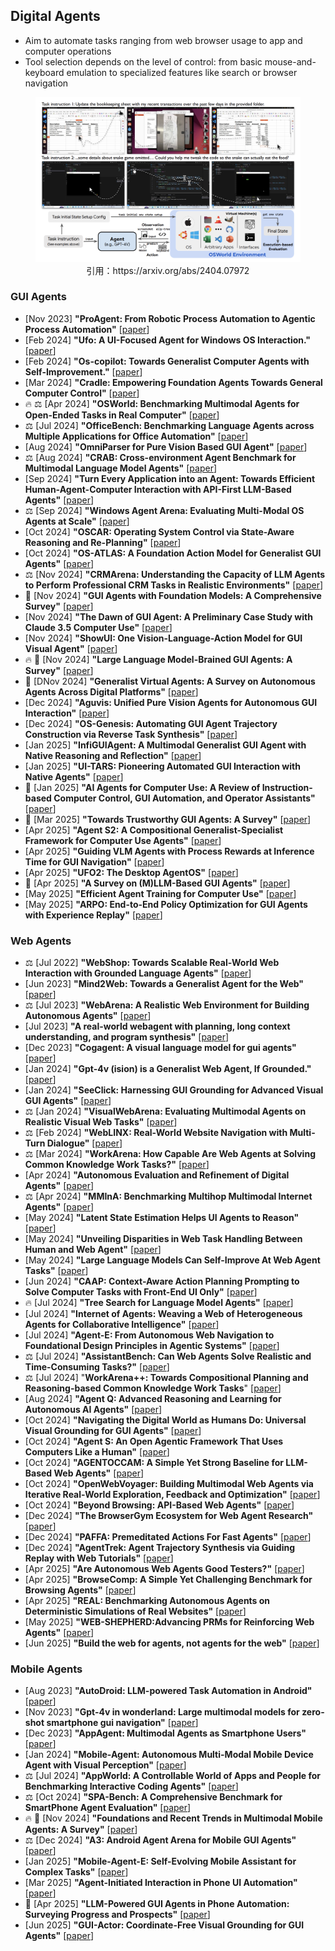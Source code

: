 ## Digital Agents
* Aim to automate tasks ranging from web browser usage to app and computer operations
* Tool selection depends on the level of control: from basic mouse-and-keyboard emulation to specialized features like search or browser navigation
<figure style="text-align: center;">
    <img alt="" src="../assets/digital_agent.png" width="500" />
    <figcaption style="text-align: center;">引用：https://arxiv.org/abs/2404.07972</figcaption>
</figure>


### GUI Agents
* [Nov 2023] **"ProAgent: From Robotic Process Automation to Agentic Process Automation"** [[paper](https://arxiv.org/abs/2311.10751)]
* [Feb 2024] **"Ufo: A UI-Focused Agent for Windows OS Interaction."** [[paper](https://arxiv.org/abs/2402.07939)]
* [Feb 2024] **"Os-copilot: Towards Generalist Computer Agents with Self-Improvement."** [[paper](https://arxiv.org/abs/2402.07456)]
* [Mar 2024] **"Cradle: Empowering Foundation Agents Towards General Computer Control"** [[paper](https://arxiv.org/abs/2403.03186)]
* 🔥 ⚖️ [Apr 2024] **"OSWorld: Benchmarking Multimodal Agents for Open-Ended Tasks in Real Computer"** [[paper](https://arxiv.org/abs/2404.07972)]
* ⚖️ [Jul 2024] **"OfficeBench: Benchmarking Language Agents across Multiple Applications for Office Automation"** [[paper](https://arxiv.org/abs/2407.19056)]
* [Aug 2024] **"OmniParser for Pure Vision Based GUI Agent"** [[paper](https://arxiv.org/abs/2408.00203)]
* ⚖️ [Aug 2024] **"CRAB: Cross-environment Agent Benchmark for Multimodal Language Model Agents"** [[paper](https://arxiv.org/abs/2407.01511)]
* [Sep 2024] **"Turn Every Application into an Agent: Towards Efficient Human-Agent-Computer Interaction with API-First LLM-Based Agents"** [[paper](https://arxiv.org/pdf/2409.17140)]
* ⚖️ [Sep 2024] **"Windows Agent Arena: Evaluating Multi-Modal OS Agents at Scale"** [[paper](https://arxiv.org/abs/2409.08264)]
* [Oct 2024] **"OSCAR: Operating System Control via State-Aware Reasoning and Re-Planning"** [[paper](https://arxiv.org/abs/2410.18963)]
* [Oct 2024] **"OS-ATLAS: A Foundation Action Model for Generalist GUI Agents"** [[paper](https://arxiv.org/abs/2410.23218)]
* ⚖️ [Nov 2024] **"CRMArena: Understanding the Capacity of LLM Agents to Perform Professional CRM Tasks in Realistic Environments"** [[paper](https://arxiv.org/abs/2411.02305)]
* 📖 [Nov 2024] **"GUI Agents with Foundation Models: A Comprehensive Survey"** [[paper](https://arxiv.org/abs/2411.04890v1)]
* [Nov 2024] **"The Dawn of GUI Agent: A Preliminary Case Study with Claude 3.5 Computer Use"** [[paper](https://arxiv.org/abs/2411.10323)]
* [Nov 2024] **"ShowUI: One Vision-Language-Action Model for GUI Visual Agent"** [[paper](https://arxiv.org/abs/2411.17465)]
* 🔥 📖 [Nov 2024] **"Large Language Model-Brained GUI Agents: A Survey"** [[paper](https://arxiv.org/abs/2411.18279)]
* 📖 [DNov 2024] **"Generalist Virtual Agents: A Survey on Autonomous Agents Across Digital Platforms"** [[paper](https://arxiv.org/abs/2411.10943)]
* [Dec 2024] **"Aguvis: Unified Pure Vision Agents for Autonomous GUI Interaction"** [[paper](https://arxiv.org/abs/2412.04454)]
* [Dec 2024] **"OS-Genesis: Automating GUI Agent Trajectory Construction via Reverse Task Synthesis"** [[paper](https://arxiv.org/abs/2412.19723)]
* [Jan 2025] **"InfiGUIAgent: A Multimodal Generalist GUI Agent with Native Reasoning and Reflection"** [[paper](https://arxiv.org/abs/2501.04575)]
* [Jan 2025] **"UI-TARS: Pioneering Automated GUI Interaction with Native Agents"** [[paper](https://arxiv.org/abs/2501.12326)]
* 📖 [Jan 2025] **"AI Agents for Computer Use: A Review of Instruction-based Computer Control, GUI Automation, and Operator Assistants"** [[paper](https://arxiv.org/abs/2501.16150)]
* 📖 [Mar 2025] **"Towards Trustworthy GUI Agents: A Survey"** [[paper](https://arxiv.org/abs/2503.23434)]
* [Apr 2025] **"Agent S2: A Compositional Generalist-Specialist Framework for Computer Use Agents"** [[paper](https://arxiv.org/abs/2504.00906)]
* [Apr 2025] **"Guiding VLM Agents with Process Rewards at Inference Time for GUI Navigation"** [[paper](https://arxiv.org/abs/2504.16073)]
* [Apr 2025] **"UFO2: The Desktop AgentOS"** [[paper](https://arxiv.org/abs/2504.14603)]
* 📖 [Apr 2025] **"A Survey on (M)LLM-Based GUI Agents"** [[paper](https://www.arxiv.org/abs/2504.13865)]
* [May 2025] **"Efficient Agent Training for Computer Use"** [[paper](https://arxiv.org/abs/2505.13909)]
* [May 2025] **"ARPO: End-to-End Policy Optimization for GUI Agents with Experience Replay"** [[paper](https://arxiv.org/abs/2505.16282)]

### Web Agents
* ⚖️ [Jul 2022] **"WebShop: Towards Scalable Real-World Web Interaction with Grounded Language Agents"** [[paper](https://arxiv.org/abs/2207.01206)]
* [Jun 2023] **"Mind2Web: Towards a Generalist Agent for the Web"** [[paper](https://arxiv.org/abs/2306.06070)]
* ⚖️ [Jul 2023] **"WebArena: A Realistic Web Environment for Building Autonomous Agents"** [[paper](https://arxiv.org/abs/2307.13854)]
* [Jul 2023] **"A real-world webagent with planning, long context understanding, and program synthesis"** [[paper](https://arxiv.org/abs/2307.12856)]
* [Dec 2023] **"Cogagent: A visual language model for gui agents"** [[paper](https://arxiv.org/abs/2312.08914)]
* [Jan 2024] **"Gpt-4v (ision) is a Generalist Web Agent, If Grounded."** [[paper](https://arxiv.org/abs/2401.01614)]
* [Jan 2024] **"SeeClick: Harnessing GUI Grounding for Advanced Visual GUI Agents"** [[paper](https://arxiv.org/abs/2401.10935)]
* ⚖️ [Jan 2024] **"VisualWebArena: Evaluating Multimodal Agents on Realistic Visual Web Tasks"** [[paper](https://arxiv.org/abs/2401.13649)]
* ⚖️ [Feb 2024] **"WebLINX: Real-World Website Navigation with Multi-Turn Dialogue"** [[paper](https://arxiv.org/abs/2402.05930)]
* ⚖️ [Mar 2024] **"WorkArena: How Capable Are Web Agents at Solving Common Knowledge Work Tasks?"** [[paper](https://arxiv.org/abs/2403.07718)]
* [Apr 2024] **"Autonomous Evaluation and Refinement of Digital Agents"** [[paper](https://arxiv.org/abs/2404.06474)]
* ⚖️ [Apr 2024] **"MMInA: Benchmarking Multihop Multimodal Internet Agents"** [[paper](https://arxiv.org/abs/2404.09992)]
* [May 2024] **"Latent State Estimation Helps UI Agents to Reason"** [[paper](https://arxiv.org/abs/2405.11120)]
* [May 2024] **"Unveiling Disparities in Web Task Handling Between Human and Web Agent"** [[paper](https://arxiv.org/abs/2405.04497)]
* [May 2024] **"Large Language Models Can Self-Improve At Web Agent Tasks"** [[paper](https://arxiv.org/abs/2405.20309)]
* [Jun 2024] **"CAAP: Context-Aware Action Planning Prompting to Solve Computer Tasks with Front-End UI Only"** [[paper](https://arxiv.org/abs/2406.06947)]
* 🔥 [Jul 2024] **"Tree Search for Language Model Agents"** [[paper](https://arxiv.org/abs/2407.01476)]
* [Jul 2024] **"Internet of Agents: Weaving a Web of Heterogeneous Agents for Collaborative Intelligence"** [[paper](https://arxiv.org/abs/2407.07061)]
* [Jul 2024] **"Agent-E: From Autonomous Web Navigation to Foundational Design Principles in Agentic Systems"** [[paper](https://arxiv.org/abs/2407.13032)]
* ⚖️ [Jul 2024] **"AssistantBench: Can Web Agents Solve Realistic and Time-Consuming Tasks?"** [[paper](https://arxiv.org/abs/2407.15711)]
* ⚖️ [Jul 2024] "**WorkArena++: Towards Compositional Planning and Reasoning-based Common Knowledge Work Tasks**" [[paper](https://arxiv.org/abs/2407.05291)]
* [Aug 2024] **"Agent Q: Advanced Reasoning and Learning for Autonomous AI Agents"** [[paper](https://arxiv.org/abs/2408.07199)]
* [Oct 2024] **"Navigating the Digital World as Humans Do: Universal Visual Grounding for GUI Agents"** [[paper](https://arxiv.org/abs/2410.05243)]
* [Oct 2024] **"Agent S: An Open Agentic Framework That Uses Computers Like a Human"** [[paper](https://arxiv.org/abs/2410.08164)]
* [Oct 2024] **"AGENTOCCAM: A Simple Yet Strong Baseline for LLM-Based Web Agents"** [[paper](https://arxiv.org/abs/2410.13825)]
* [Oct 2024] **"OpenWebVoyager: Building Multimodal Web Agents via Iterative Real-World Exploration, Feedback and Optimization"** [[paper](https://arxiv.org/abs/2410.17238)]
* [Oct 2024] **"Beyond Browsing: API-Based Web Agents"** [[paper](https://arxiv.org/abs/2410.16464)]
* [Dec 2024] **"The BrowserGym Ecosystem for Web Agent Research"** [[paper](https://arxiv.org/abs/2412.05467)]
* [Dec 2024] **"PAFFA: Premeditated Actions For Fast Agents"** [[paper](https://arxiv.org/abs/2412.07958)]
* [Dec 2024] **"AgentTrek: Agent Trajectory Synthesis via Guiding Replay with Web Tutorials"** [[paper](https://arxiv.org/abs/2412.09605)]
* [Apr 2025] **"Are Autonomous Web Agents Good Testers?"** [[paper](https://arxiv.org/abs/2504.01495)]
* [Apr 2025] **"BrowseComp: A Simple Yet Challenging Benchmark for Browsing Agents"** [[paper](https://arxiv.org/abs/2504.12516)]
* [Apr 2025] **"REAL: Benchmarking Autonomous Agents on Deterministic Simulations of Real Websites"** [[paper](https://arxiv.org/abs/2504.11543)]
* [May 2025] **"WEB-SHEPHERD:Advancing PRMs for Reinforcing Web Agents"** [[paper](https://arxiv.org/abs/2505.15277)]
* [Jun 2025] **"Build the web for agents, not agents for the web"** [[paper](https://arxiv.org/abs/2506.10953)]

### Mobile Agents
* [Aug 2023] **"AutoDroid: LLM-powered Task Automation in Android"** [[paper](https://arxiv.org/abs/2308.15272)]
* [Nov 2023] **"Gpt-4v in wonderland: Large multimodal models for zero-shot smartphone gui navigation"** [[paper](https://arxiv.org/abs/2311.07562)]
* [Dec 2023] **"AppAgent: Multimodal Agents as Smartphone Users"** [[paper](https://arxiv.org/abs/2312.13771)]
* [Jan 2024] **"Mobile-Agent: Autonomous Multi-Modal Mobile Device Agent with Visual Perception"** [[paper](https://arxiv.org/abs/2401.16158)]
* ⚖️ [Jul 2024] **"AppWorld: A Controllable World of Apps and People for Benchmarking Interactive Coding Agents"** [[paper](https://arxiv.org/abs/2407.18901)]
* ⚖️ [Oct 2024] **"SPA-Bench: A Comprehensive Benchmark for SmartPhone Agent Evaluation"** [[paper](https://arxiv.org/abs/2410.15164)]
* 🔥 📖 [Nov 2024] **"Foundations and Recent Trends in Multimodal Mobile Agents: A Survey"** [[paper](https://arxiv.org/abs/2411.02006)]
* ⚖️ [Dec 2024] **"A3: Android Agent Arena for Mobile GUI Agents"** [[paper](https://arxiv.org/abs/2501.01149)]
* [Jan 2025] **"Mobile-Agent-E: Self-Evolving Mobile Assistant for Complex Tasks"** [[paper](https://arxiv.org/abs/2501.11733)]
* [Mar 2025] **"Agent-Initiated Interaction in Phone UI Automation"** [[paper](https://arxiv.org/abs/2503.19537)]
* 📖 [Apr 2025] **"LLM-Powered GUI Agents in Phone Automation: Surveying Progress and Prospects"** [[paper](https://arxiv.org/abs/2504.19838)]
* [Jun 2025] **"GUI-Actor: Coordinate-Free Visual Grounding for GUI Agents"** [[paper](https://arxiv.org/abs/2506.03143)]